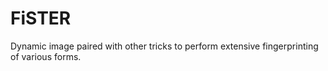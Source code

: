 # FiSTER
Dynamic image paired with other tricks to perform extensive fingerprinting of various forms. 
